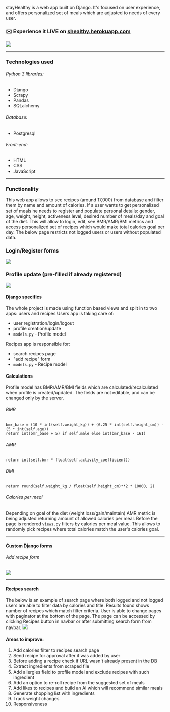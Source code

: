 stayHealthy is a web app built on Django. It's focused on user experience, and offers personalized set of meals which are adjusted to needs of 
every user.

### ✉️ Experience it LIVE on [shealthy.herokuapp.com](https://shealthy.herokuapp.com)

![](readme/index.png)

---
### Technologies used

###### Python 3 libraries:
* Django
* Scrapy
* Pandas
* SQLalchemy
###### Database:
* Postgresql
###### Front-end:
* HTML
* CSS
* JavaScript
---
### Functionality
This web app allows to see recipes (around 17,000) from database and filter them by name and amount of calories. If a user wants to get personalized set of meals he needs to register and populate personal details: gender, age, weight, height, activeness level, desired number of meals/day and goal of the diet. This will allow to login, edit, see BMR/AMR/BMI metrics and access personalized set of recipes which would make total calories goal per day. The below page restricts not logged users or users without populated data.

### Login/Register forms
![](readme/login.gif)
### Profile update (pre-filled if already registered)
![](readme/data-update.gif)


#### Django specifics
The whole project is made using function based views and split in to two apps: users and recipes
Users app is taking care of:
* user registration/login/logout
* profile creation/update
* ```models.py``` - Profile model

Recipes app is responsible for:
* search recipes page
* "add recipe" form
* ```models.py``` - Recipe model



#### Calculations
Profile model has BMR/AMR/BMI fields which are calculated/recalculated when profile is created/updated. The fields are not editable, and can be changed only by the server.
###### BMR
```
bmr_base = (10 * int(self.weight_kg)) + (6.25 * int(self.height_cm)) - (5 * int(self.age))
return int(bmr_base + 5) if self.male else int(bmr_base - 161)
```
###### AMR
```
return int(self.bmr * float(self.activity_coefficient))
```
###### BMI
```
return round(self.weight_kg / float(self.height_cm)**2 * 10000, 2)
```
###### Calories per meal
Depending on goal of the diet (weight loss/gain/maintain) AMR metric is being adjusted returning amount of allowed calories per meal. Before the page is rendered ```views.py``` filters by calories per meal value. This allows to randomly pick recipes where total calories match the user's calories goal.

---

#### Custom Django forms
###### Add recipe form
![](readme/add-recipe.png)

---

#### Recipes search
The below is an example of search page where both logged and not logged users are able to filter data by calories and title. Results found shows number of recipes which match filter criteria. User is able to change pages with paginator at the bottom of the page. The page can be accessed by clicking Recipes button in navbar or after submitting search form from navbar.
![](readme/search.gif)


#### Areas to improve:
1) Add calories filter to recipes search page
2) Send recipe for approval after it was added by user
3) Before adding a recipe check if URL wasn't already present in the DB
4) Extract ingredients from scraped file
5) Add allergies field to profile model and exclude recipes with such ingredient
6) Add an option to re-roll recipe from the suggested set of meals
7) Add likes to recipes and build an AI which will recommend similar meals
8) Generate shopping list with ingredients
9) Track weight changes
10) Responsiveness